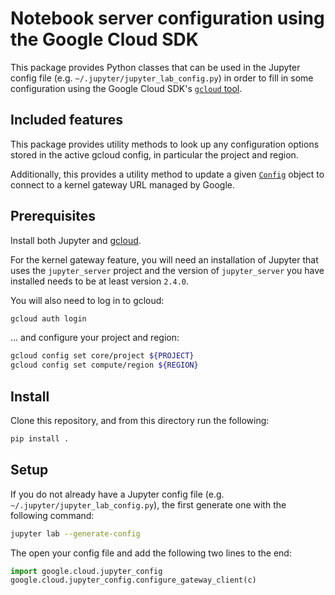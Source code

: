 # Notebook server configuration using the Google Cloud SDK

This package provides Python classes that can be used in the Jupyter config file
(e.g. `~/.jupyter/jupyter_lab_config.py`) in order to fill in some configuration
using the Google Cloud SDK's [`gcloud` tool](https://cloud.google.com/sdk/gcloud).

## Included features

This package provides utility methods to look up any configuration options stored
in the active gcloud config, in particular the project and region.

Additionally, this provides a utility method to update a given
[`Config`](https://traitlets.readthedocs.io/en/latest/config-api.html#traitlets.config.Config)
object to connect to a kernel gateway URL managed by Google.

## Prerequisites

Install both Jupyter and [gcloud](https://cloud.google.com/sdk/docs/install).

For the kernel gateway feature, you will need an installation of Jupyter that uses the
`jupyter_server` project and the version of `jupyter_server` you have installed needs to be
at least version `2.4.0`.

You will also need to log in to gcloud:

```sh
gcloud auth login
```

... and configure your project and region:

```sh
gcloud config set core/project ${PROJECT}
gcloud config set compute/region ${REGION}
```

## Install

Clone this repository, and from this directory run the following:

```sh
pip install .
```

## Setup

If you do not already have a Jupyter config file (e.g. `~/.jupyter/jupyter_lab_config.py`),
the first generate one with the following command:

```sh
jupyter lab --generate-config
```

The open your config file and add the following two lines to the end:

```py
import google.cloud.jupyter_config
google.cloud.jupyter_config.configure_gateway_client(c)
```
